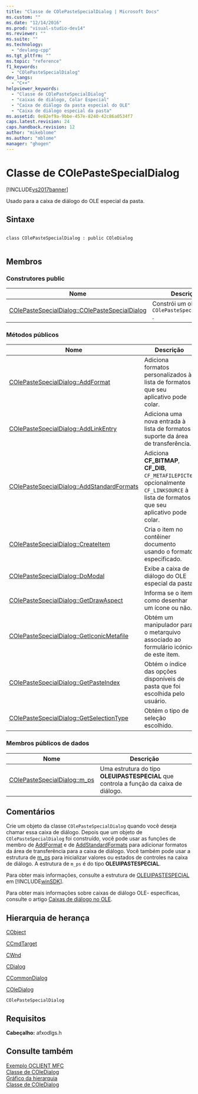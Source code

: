 ```yaml
---
title: "Classe de COlePasteSpecialDialog | Microsoft Docs"
ms.custom: ""
ms.date: "12/14/2016"
ms.prod: "visual-studio-dev14"
ms.reviewer: ""
ms.suite: ""
ms.technology: 
  - "devlang-cpp"
ms.tgt_pltfrm: ""
ms.topic: "reference"
f1_keywords: 
  - "COlePasteSpecialDialog"
dev_langs: 
  - "C++"
helpviewer_keywords: 
  - "Classe de COlePasteSpecialDialog"
  - "caixas de diálogo, Colar Especial"
  - "Caixa de diálogo da pasta especial do OLE"
  - "Caixa de diálogo especial da pasta"
ms.assetid: 0e82ef9a-9bbe-457e-8240-42c86a0534f7
caps.latest.revision: 24
caps.handback.revision: 12
author: "mikeblome"
ms.author: "mblome"
manager: "ghogen"
---
```

# Classe de COlePasteSpecialDialog
[!INCLUDE[vs2017banner](../../assembler/inline/includes/vs2017banner.md)]

Usado para a caixa de diálogo do OLE especial da pasta.  
  
## Sintaxe  
  
```  
  
class COlePasteSpecialDialog : public COleDialog  
  
```  
  
## Membros  
  
### Construtores public  
  
|Nome|Descrição|  
|----------|---------------|  
|[COlePasteSpecialDialog::COlePasteSpecialDialog](../Topic/COlePasteSpecialDialog::COlePasteSpecialDialog.md)|Constrói um objeto de `COlePasteSpecialDialog` .|  
  
### Métodos públicos  
  
|Nome|Descrição|  
|----------|---------------|  
|[COlePasteSpecialDialog::AddFormat](../Topic/COlePasteSpecialDialog::AddFormat.md)|Adiciona formatos personalizados à lista de formatos que seu aplicativo pode colar.|  
|[COlePasteSpecialDialog::AddLinkEntry](../Topic/COlePasteSpecialDialog::AddLinkEntry.md)|Adiciona uma nova entrada à lista de formatos suporte da área de transferência.|  
|[COlePasteSpecialDialog::AddStandardFormats](../Topic/COlePasteSpecialDialog::AddStandardFormats.md)|Adiciona **CF\_BITMAP**, **CF\_DIB**, `CF_METAFILEPICT`e, opcionalmente `CF_LINKSOURCE` à lista de formatos que seu aplicativo pode colar.|  
|[COlePasteSpecialDialog::CreateItem](../Topic/COlePasteSpecialDialog::CreateItem.md)|Cria o item no contêiner documento usando o formato especificado.|  
|[COlePasteSpecialDialog::DoModal](../Topic/COlePasteSpecialDialog::DoModal.md)|Exibe a caixa de diálogo do OLE especial da pasta.|  
|[COlePasteSpecialDialog::GetDrawAspect](../Topic/COlePasteSpecialDialog::GetDrawAspect.md)|Informa se o item como desenhar um ícone ou não.|  
|[COlePasteSpecialDialog::GetIconicMetafile](../Topic/COlePasteSpecialDialog::GetIconicMetafile.md)|Obtém um manipulador para o metarquivo associado ao formulário icónico de este item.|  
|[COlePasteSpecialDialog::GetPasteIndex](../Topic/COlePasteSpecialDialog::GetPasteIndex.md)|Obtém o índice das opções disponíveis de pasta que foi escolhida pelo usuário.|  
|[COlePasteSpecialDialog::GetSelectionType](../Topic/COlePasteSpecialDialog::GetSelectionType.md)|Obtém o tipo de seleção escolhido.|  
  
### Membros públicos de dados  
  
|Nome|Descrição|  
|----------|---------------|  
|[COlePasteSpecialDialog::m\_ps](../Topic/COlePasteSpecialDialog::m_ps.md)|Uma estrutura do tipo **OLEUIPASTESPECIAL** que controla a função da caixa de diálogo.|  
  
## Comentários  
 Crie um objeto da classe `COlePasteSpecialDialog` quando você deseja chamar essa caixa de diálogo.  Depois que um objeto de `COlePasteSpecialDialog` foi construído, você pode usar as funções de membro de [AddFormat](../Topic/COlePasteSpecialDialog::AddFormat.md) e de [AddStandardFormats](../Topic/COlePasteSpecialDialog::AddStandardFormats.md) para adicionar formatos da área de transferência para a caixa de diálogo.  Você também pode usar a estrutura de [m\_ps](../Topic/COlePasteSpecialDialog::m_ps.md) para inicializar valores ou estados de controles na caixa de diálogo.  A estrutura de `m_ps` é do tipo **OLEUIPASTESPECIAL**.  
  
 Para obter mais informações, consulte a estrutura de [OLEUIPASTESPECIAL](http://msdn.microsoft.com/library/windows/desktop/ms692434) em [!INCLUDE[winSDK](../../atl/includes/winsdk_md.md)].  
  
 Para obter mais informações sobre caixas de diálogo OLE\- específicas, consulte o artigo [Caixas de diálogo no OLE](../../mfc/dialog-boxes-in-ole.md).  
  
## Hierarquia de herança  
 [CObject](../Topic/CObject%20Class.md)  
  
 [CCmdTarget](../Topic/CCmdTarget%20Class.md)  
  
 [CWnd](../Topic/CWnd%20Class.md)  
  
 [CDialog](../../mfc/reference/cdialog-class.md)  
  
 [CCommonDialog](../Topic/CCommonDialog%20Class.md)  
  
 [COleDialog](../../mfc/reference/coledialog-class.md)  
  
 `COlePasteSpecialDialog`  
  
## Requisitos  
 **Cabeçalho:** afxodlgs.h  
  
## Consulte também  
 [Exemplo OCLIENT MFC](../../top/visual-cpp-samples.md)   
 [Classe de COleDialog](../../mfc/reference/coledialog-class.md)   
 [Gráfico da hierarquia](../../mfc/hierarchy-chart.md)   
 [Classe de COleDialog](../../mfc/reference/coledialog-class.md)